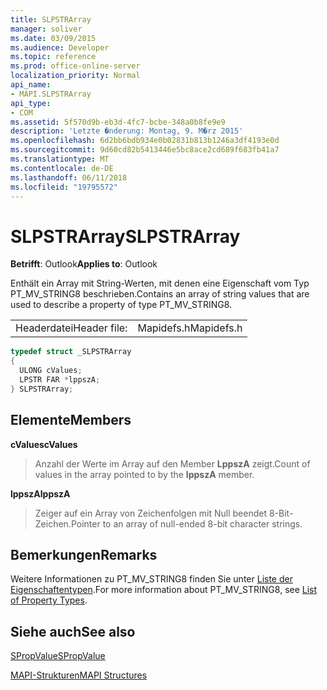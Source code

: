 ```yaml
---
title: SLPSTRArray
manager: soliver
ms.date: 03/09/2015
ms.audience: Developer
ms.topic: reference
ms.prod: office-online-server
localization_priority: Normal
api_name:
- MAPI.SLPSTRArray
api_type:
- COM
ms.assetid: 5f570d9b-eb3d-4fc7-bcbe-348a0b8fe9e9
description: 'Letzte �nderung: Montag, 9. M�rz 2015'
ms.openlocfilehash: 6d2bb6bdb934e0b02831b813b1246a3df4193e0d
ms.sourcegitcommit: 9d60cd82b5413446e5bc8ace2cd689f683fb41a7
ms.translationtype: MT
ms.contentlocale: de-DE
ms.lasthandoff: 06/11/2018
ms.locfileid: "19795572"
---
```

# <a name="slpstrarray"></a><span data-ttu-id="bce16-103">SLPSTRArray</span><span class="sxs-lookup"><span data-stu-id="bce16-103">SLPSTRArray</span></span>

  
  
<span data-ttu-id="bce16-104">**Betrifft**: Outlook</span><span class="sxs-lookup"><span data-stu-id="bce16-104">**Applies to**: Outlook</span></span> 
  
<span data-ttu-id="bce16-105">Enthält ein Array mit String-Werten, mit denen eine Eigenschaft vom Typ PT_MV_STRING8 beschrieben.</span><span class="sxs-lookup"><span data-stu-id="bce16-105">Contains an array of string values that are used to describe a property of type PT_MV_STRING8.</span></span>
  
|||
|:-----|:-----|
|<span data-ttu-id="bce16-106">Headerdatei</span><span class="sxs-lookup"><span data-stu-id="bce16-106">Header file:</span></span>  <br/> |<span data-ttu-id="bce16-107">Mapidefs.h</span><span class="sxs-lookup"><span data-stu-id="bce16-107">Mapidefs.h</span></span>  <br/> |
   
```cpp
typedef struct _SLPSTRArray
{
  ULONG cValues;
  LPSTR FAR *lppszA;
} SLPSTRArray;

```

## <a name="members"></a><span data-ttu-id="bce16-108">Elemente</span><span class="sxs-lookup"><span data-stu-id="bce16-108">Members</span></span>

 <span data-ttu-id="bce16-109">**cValues**</span><span class="sxs-lookup"><span data-stu-id="bce16-109">**cValues**</span></span>
  
> <span data-ttu-id="bce16-110">Anzahl der Werte im Array auf den Member **LppszA** zeigt.</span><span class="sxs-lookup"><span data-stu-id="bce16-110">Count of values in the array pointed to by the **lppszA** member.</span></span> 
    
 <span data-ttu-id="bce16-111">**lppszA**</span><span class="sxs-lookup"><span data-stu-id="bce16-111">**lppszA**</span></span>
  
> <span data-ttu-id="bce16-112">Zeiger auf ein Array von Zeichenfolgen mit Null beendet 8-Bit-Zeichen.</span><span class="sxs-lookup"><span data-stu-id="bce16-112">Pointer to an array of null-ended 8-bit character strings.</span></span>
    
## <a name="remarks"></a><span data-ttu-id="bce16-113">Bemerkungen</span><span class="sxs-lookup"><span data-stu-id="bce16-113">Remarks</span></span>

<span data-ttu-id="bce16-114">Weitere Informationen zu PT_MV_STRING8 finden Sie unter [Liste der Eigenschaftentypen](property-types.md).</span><span class="sxs-lookup"><span data-stu-id="bce16-114">For more information about PT_MV_STRING8, see [List of Property Types](property-types.md).</span></span>
  
## <a name="see-also"></a><span data-ttu-id="bce16-115">Siehe auch</span><span class="sxs-lookup"><span data-stu-id="bce16-115">See also</span></span>



[<span data-ttu-id="bce16-116">SPropValue</span><span class="sxs-lookup"><span data-stu-id="bce16-116">SPropValue</span></span>](spropvalue.md)


[<span data-ttu-id="bce16-117">MAPI-Strukturen</span><span class="sxs-lookup"><span data-stu-id="bce16-117">MAPI Structures</span></span>](mapi-structures.md)

